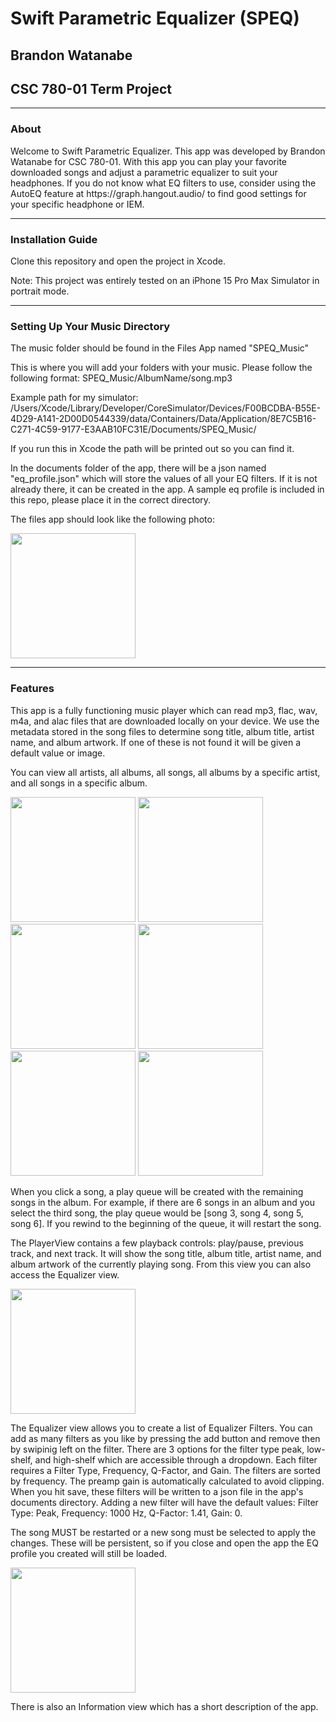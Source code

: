 <h1>Swift Parametric Equalizer (SPEQ)</h1>
<h2>Brandon Watanabe</h2>
<h2>CSC 780-01 Term Project</h2>
<hr>

<h3>About</h3>
Welcome to Swift Parametric Equalizer. This app was developed by Brandon Watanabe for CSC 780-01. With this app you can play your favorite downloaded songs and adjust a parametric equalizer to suit your headphones. If you do not know what EQ filters to use, consider using the AutoEQ feature at https://graph.hangout.audio/ to find good settings for your specific headphone or IEM.

<hr>

<h3>Installation Guide</h3>
Clone this repository and open the project in Xcode. 

Note: This project was entirely tested on an iPhone 15 Pro Max Simulator in portrait mode.

<hr>

<h3>Setting Up Your Music Directory</h3>

The music folder should be found in the Files App named "SPEQ_Music"

This is where you will add your folders with your music. Please follow the following format:
SPEQ_Music/AlbumName/song.mp3

Example path for my simulator:
/Users/Xcode/Library/Developer/CoreSimulator/Devices/F00BCDBA-B55E-4D29-A141-2D00D0544339/data/Containers/Data/Application/8E7C5B16-C271-4C59-9177-E3AAB10FC31E/Documents/SPEQ_Music/

If you run this in Xcode the path will be printed out so you can find it.

In the documents folder of the app, there will be a json named "eq_profile.json" which will store the values of all your EQ filters. If it is not already there, it can be created in the app. A sample eq profile is included in this repo, please place it in the correct directory.

The files app should look like the following photo:

<img src="https://github.com/user-attachments/assets/ff571738-e189-4c52-9bda-ba46faecfa7d" width=200>

<hr>

<h3>Features</h3>

This app is a fully functioning music player which can read mp3, flac, wav, m4a, and alac files that are downloaded locally on your device. We use the metadata stored in the song files to determine song title, album title, artist name, and album artwork. If one of these is not found it will be given a default value or image. 

You can view all artists, all albums, all songs, all albums by a specific artist, and all songs in a specific album. 

<img src=https://github.com/user-attachments/assets/85bfa1d3-8c12-4ee5-8a30-5e75da957e85 width=200>
<img src=https://github.com/user-attachments/assets/66e845e0-b05c-46a8-9e8f-604b37200e9e width=200>
<img src=https://github.com/user-attachments/assets/5fc449fb-6923-4fc9-9c1e-eb85611b65ed width=200>
<img src=https://github.com/user-attachments/assets/dc3ea7fc-4f97-4c10-9293-b2d996e7f93a width=200>
<img src=https://github.com/user-attachments/assets/b403f8d7-7e7b-490e-8e4e-4e71deb7212d width=200>
<img src=https://github.com/user-attachments/assets/56922244-8bc5-4756-addf-a322e5ec08f5 width=200>


When you click a song, a play queue will be created with the remaining songs in the album. For example, if there are 6 songs in an album and you select the third song, the play queue would be [song 3, song 4, song 5, song 6]. If you rewind to the beginning of the queue, it will restart the song.

The PlayerView contains a few playback controls: play/pause, previous track, and next track. It will show the song title, album title, artist name, and album artwork of the currently playing song. From this view you can also access the Equalizer view. 

<img src=https://github.com/user-attachments/assets/dc21f52c-167b-4e0e-add7-bfceeac97c5d width=200>

The Equalizer view allows you to create a list of Equalizer Filters. You can add as many filters as you like by pressing the add button and remove then by swipinig left on the filter. There are 3 options for the filter type peak, low-shelf, and high-shelf which are accessible through a dropdown. Each filter requires a Filter Type, Frequency, Q-Factor, and Gain. The filters are sorted by frequency. The preamp gain is automatically calculated to avoid clipping. When you hit save, these filters will be written to a json file in the app's documents directory. Adding a new filter will have the default values: Filter Type: Peak, Frequency: 1000 Hz, Q-Factor: 1.41, Gain: 0.

The song MUST be restarted or a new song must be selected to apply the changes. These will be persistent, so if you close and open the app the EQ profile you created will still be loaded.

<img src=https://github.com/user-attachments/assets/4d1b1821-3f4b-46a7-8e0a-c07c95519d4a width=200>

There is also an Information view which has a short description of the app.
